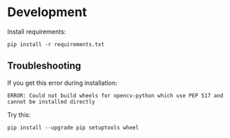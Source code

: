 
Development
================
Install requirements:

    pip install -r requirements.txt

Troubleshooting
-------------------

If you get this error during installation:

    ERROR: Could not build wheels for opencv-python which use PEP 517 and cannot be installed directly

Try this:
    
    pip install --upgrade pip setuptools wheel

